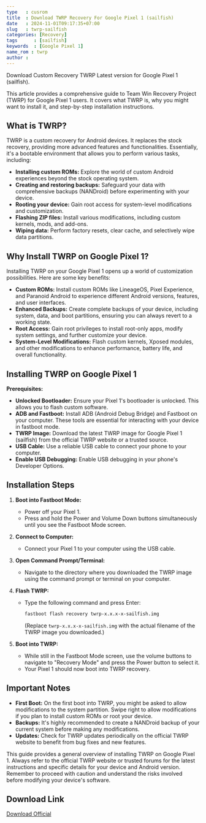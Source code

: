 ```yaml
---
type   : cusrom
title  : Download TWRP Recovery For Google Pixel 1 (sailfish)
date   : 2024-11-01T09:17:35+07:00
slug   : twrp-sailfish
categories: [Recovery]
tags      : [sailfish]
keywords  : [Google Pixel 1]
name_rom : twrp
author :
---
```


Download Custom Recovery TWRP Latest version for Google Pixel 1 (sailfish).

This article provides a comprehensive guide to Team Win Recovery Project (TWRP) for Google Pixel 1 users. It covers what TWRP is, why you might want to install it, and step-by-step installation instructions.

## What is TWRP?

TWRP is a custom recovery for Android devices. It replaces the stock recovery, providing more advanced features and functionalities. Essentially, it's a bootable environment that allows you to perform various tasks, including:

* **Installing custom ROMs:** Explore the world of custom Android experiences beyond the stock operating system.
* **Creating and restoring backups:** Safeguard your data with comprehensive backups (NANDroid) before experimenting with your device.
* **Rooting your device:** Gain root access for system-level modifications and customization.
* **Flashing ZIP files:** Install various modifications, including custom kernels, mods, and add-ons.
* **Wiping data:** Perform factory resets, clear cache, and selectively wipe data partitions.

## Why Install TWRP on Google Pixel 1?

Installing TWRP on your Google Pixel 1 opens up a world of customization possibilities. Here are some key benefits:

* **Custom ROMs:** Install custom ROMs like LineageOS, Pixel Experience, and Paranoid Android to experience different Android versions, features, and user interfaces.
* **Enhanced Backups:** Create complete backups of your device, including system, data, and boot partitions, ensuring you can always revert to a working state.
* **Root Access:** Gain root privileges to install root-only apps, modify system settings, and further customize your device.
* **System-Level Modifications:** Flash custom kernels, Xposed modules, and other modifications to enhance performance, battery life, and overall functionality.

## Installing TWRP on Google Pixel 1

**Prerequisites:**

* **Unlocked Bootloader:** Ensure your Pixel 1's bootloader is unlocked. This allows you to flash custom software.
* **ADB and Fastboot:** Install ADB (Android Debug Bridge) and Fastboot on your computer. These tools are essential for interacting with your device in fastboot mode.
* **TWRP Image:** Download the latest TWRP image for Google Pixel 1 (sailfish) from the official TWRP website or a trusted source.
* **USB Cable:** Use a reliable USB cable to connect your phone to your computer.
* **Enable USB Debugging:** Enable USB debugging in your phone's Developer Options.

## Installation Steps

1. **Boot into Fastboot Mode:**
   - Power off your Pixel 1.
   - Press and hold the Power and Volume Down buttons simultaneously until you see the Fastboot Mode screen.

2. **Connect to Computer:**
   - Connect your Pixel 1 to your computer using the USB cable.

3. **Open Command Prompt/Terminal:**
   - Navigate to the directory where you downloaded the TWRP image using the command prompt or terminal on your computer.

4. **Flash TWRP:**
   - Type the following command and press Enter:
     ```bash
     fastboot flash recovery twrp-x.x.x-x-sailfish.img 
     ```
     (Replace `twrp-x.x.x-x-sailfish.img` with the actual filename of the TWRP image you downloaded.)

5. **Boot into TWRP:**
   - While still in the Fastboot Mode screen, use the volume buttons to navigate to "Recovery Mode" and press the Power button to select it.
   - Your Pixel 1 should now boot into TWRP recovery.

## Important Notes

* **First Boot:** On the first boot into TWRP, you might be asked to allow modifications to the system partition. Swipe right to allow modifications if you plan to install custom ROMs or root your device.
* **Backups:** It's highly recommended to create a NANDroid backup of your current system before making any modifications.
* **Updates:** Check for TWRP updates periodically on the official TWRP website to benefit from bug fixes and new features.


This guide provides a general overview of installing TWRP on Google Pixel 1. Always refer to the official TWRP website or trusted forums for the latest instructions and specific details for your device and Android version. Remember to proceed with caution and understand the risks involved before modifying your device's software.


## Download Link
[Download Official](https://dl.twrp.me/sailfish/)

